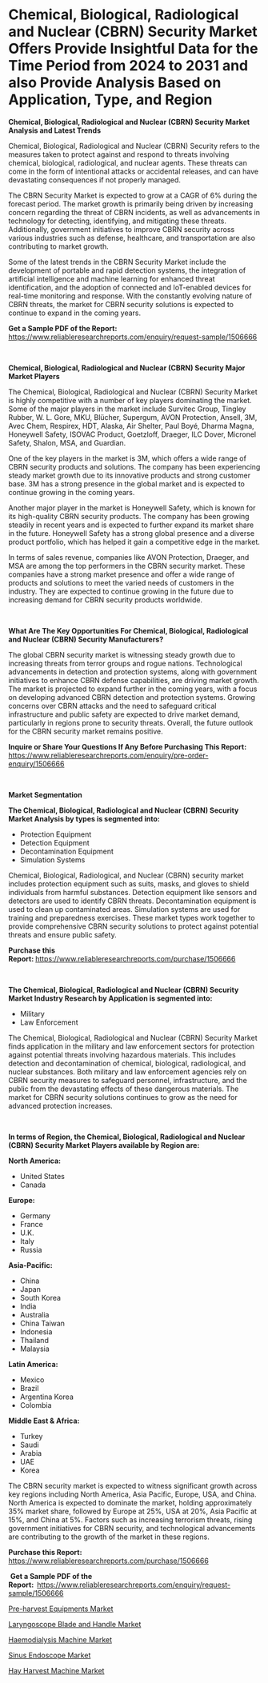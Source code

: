 <p><h1>Chemical, Biological, Radiological and Nuclear (CBRN) Security Market Offers Provide Insightful Data for the Time Period from 2024 to 2031 and also Provide Analysis Based on Application, Type, and Region</h1></p><p><strong>Chemical, Biological, Radiological and Nuclear (CBRN) Security Market Analysis and Latest Trends</strong></p>
<p><p>Chemical, Biological, Radiological and Nuclear (CBRN) Security refers to the measures taken to protect against and respond to threats involving chemical, biological, radiological, and nuclear agents. These threats can come in the form of intentional attacks or accidental releases, and can have devastating consequences if not properly managed.</p><p>The CBRN Security Market is expected to grow at a CAGR of 6% during the forecast period. The market growth is primarily being driven by increasing concern regarding the threat of CBRN incidents, as well as advancements in technology for detecting, identifying, and mitigating these threats. Additionally, government initiatives to improve CBRN security across various industries such as defense, healthcare, and transportation are also contributing to market growth.</p><p>Some of the latest trends in the CBRN Security Market include the development of portable and rapid detection systems, the integration of artificial intelligence and machine learning for enhanced threat identification, and the adoption of connected and IoT-enabled devices for real-time monitoring and response. With the constantly evolving nature of CBRN threats, the market for CBRN security solutions is expected to continue to expand in the coming years.</p></p>
<p><strong>Get a Sample PDF of the Report:&nbsp;</strong> <a href="https://www.reliableresearchreports.com/enquiry/request-sample/1506666">https://www.reliableresearchreports.com/enquiry/request-sample/1506666</a></p>
<p>&nbsp;</p>
<p><strong>Chemical, Biological, Radiological and Nuclear (CBRN) Security Major Market Players</strong></p>
<p><p>The Chemical, Biological, Radiological and Nuclear (CBRN) Security Market is highly competitive with a number of key players dominating the market. Some of the major players in the market include Survitec Group, Tingley Rubber, W. L. Gore, MKU, Blücher, Supergum, AVON Protection, Ansell, 3M, Avec Chem, Respirex, HDT, Alaska, Air Shelter, Paul Boyé, Dharma Magna, Honeywell Safety, ISOVAC Product, Goetzloff, Draeger, ILC Dover, Micronel Safety, Shalon, MSA, and Guardian.</p><p>One of the key players in the market is 3M, which offers a wide range of CBRN security products and solutions. The company has been experiencing steady market growth due to its innovative products and strong customer base. 3M has a strong presence in the global market and is expected to continue growing in the coming years.</p><p>Another major player in the market is Honeywell Safety, which is known for its high-quality CBRN security products. The company has been growing steadily in recent years and is expected to further expand its market share in the future. Honeywell Safety has a strong global presence and a diverse product portfolio, which has helped it gain a competitive edge in the market.</p><p>In terms of sales revenue, companies like AVON Protection, Draeger, and MSA are among the top performers in the CBRN security market. These companies have a strong market presence and offer a wide range of products and solutions to meet the varied needs of customers in the industry. They are expected to continue growing in the future due to increasing demand for CBRN security products worldwide.</p></p>
<p>&nbsp;</p>
<p><strong>What Are The Key Opportunities For Chemical, Biological, Radiological and Nuclear (CBRN) Security Manufacturers?</strong></p>
<p><p>The global CBRN security market is witnessing steady growth due to increasing threats from terror groups and rogue nations. Technological advancements in detection and protection systems, along with government initiatives to enhance CBRN defense capabilities, are driving market growth. The market is projected to expand further in the coming years, with a focus on developing advanced CBRN detection and protection systems. Growing concerns over CBRN attacks and the need to safeguard critical infrastructure and public safety are expected to drive market demand, particularly in regions prone to security threats. Overall, the future outlook for the CBRN security market remains positive.</p></p>
<p><strong>Inquire or Share Your Questions If Any Before Purchasing This Report:</strong> <a href="https://www.reliableresearchreports.com/enquiry/pre-order-enquiry/1506666">https://www.reliableresearchreports.com/enquiry/pre-order-enquiry/1506666</a></p>
<p>&nbsp;</p>
<p><strong>Market Segmentation</strong></p>
<p><strong>The Chemical, Biological, Radiological and Nuclear (CBRN) Security Market Analysis by types is segmented into:</strong></p>
<p><ul><li>Protection Equipment</li><li>Detection Equipment</li><li>Decontamination Equipment</li><li>Simulation Systems</li></ul></p>
<p><p>Chemical, Biological, Radiological, and Nuclear (CBRN) security market includes protection equipment such as suits, masks, and gloves to shield individuals from harmful substances. Detection equipment like sensors and detectors are used to identify CBRN threats. Decontamination equipment is used to clean up contaminated areas. Simulation systems are used for training and preparedness exercises. These market types work together to provide comprehensive CBRN security solutions to protect against potential threats and ensure public safety.</p></p>
<p><strong>Purchase this Report:&nbsp;</strong><a href="https://www.reliableresearchreports.com/purchase/1506666">https://www.reliableresearchreports.com/purchase/1506666</a></p>
<p>&nbsp;</p>
<p><strong>The Chemical, Biological, Radiological and Nuclear (CBRN) Security Market Industry Research by Application is segmented into:</strong></p>
<p><ul><li>Military</li><li>Law Enforcement</li></ul></p>
<p><p>The Chemical, Biological, Radiological and Nuclear (CBRN) Security Market finds application in the military and law enforcement sectors for protection against potential threats involving hazardous materials. This includes detection and decontamination of chemical, biological, radiological, and nuclear substances. Both military and law enforcement agencies rely on CBRN security measures to safeguard personnel, infrastructure, and the public from the devastating effects of these dangerous materials. The market for CBRN security solutions continues to grow as the need for advanced protection increases.</p></p>
<p>&nbsp;</p>
<p><strong>In terms of Region, the Chemical, Biological, Radiological and Nuclear (CBRN) Security Market Players available by Region are:</strong></p>
<p>
    <p> <strong> North America: </strong>
        <ul>
            <li>United States</li>
            <li>Canada</li>
        </ul>
        </p> 
    <p> <strong> Europe: </strong>
        <ul>
            <li>Germany</li>
            <li>France</li>
            <li>U.K.</li>
            <li>Italy</li>
            <li>Russia</li>
        </ul>
        </p> 
    <p> <strong> Asia-Pacific: </strong>
        <ul>
            <li>China</li>
            <li>Japan</li>
            <li>South Korea</li>
            <li>India</li>
            <li>Australia</li>
            <li>China Taiwan</li>
            <li>Indonesia</li>
            <li>Thailand</li>
            <li>Malaysia</li>
        </ul>
        </p> 
    <p> <strong> Latin America: </strong>
        <ul>
            <li>Mexico</li>
            <li>Brazil</li>
            <li>Argentina Korea</li>
            <li>Colombia</li>
        </ul>
        </p> 
    <p> <strong> Middle East & Africa: </strong>
        <ul>
            <li>Turkey</li>
            <li>Saudi</li>
            <li>Arabia</li>
            <li>UAE</li>
            <li>Korea</li>
        </ul>
    </p>
    </p>
<p><p>The CBRN security market is expected to witness significant growth across key regions including North America, Asia Pacific, Europe, USA, and China. North America is expected to dominate the market, holding approximately 35% market share, followed by Europe at 25%, USA at 20%, Asia Pacific at 15%, and China at 5%. Factors such as increasing terrorism threats, rising government initiatives for CBRN security, and technological advancements are contributing to the growth of the market in these regions.</p></p>
<p><strong>Purchase this Report: </strong><a href="https://www.reliableresearchreports.com/purchase/1506666">https://www.reliableresearchreports.com/purchase/1506666</a></p>
<p>&nbsp;<strong>Get a Sample PDF of the Report:&nbsp;&nbsp;</strong><a href="https://www.reliableresearchreports.com/enquiry/request-sample/1506666">https://www.reliableresearchreports.com/enquiry/request-sample/1506666</a></p>
<p><strong></strong></p>
<p><p><a href="https://issuu.com/reportprime-2/docs/pre-harvest-equipments-market-size-2030.pptx">Pre-harvest Equipments Market</a></p><p><a href="https://medium.com/p/b5db91cace56/edit">Laryngoscope Blade and Handle Market</a></p><p><a href="https://medium.com/p/7752c87a75aa/edit">Haemodialysis Machine Market</a></p><p><a href="https://medium.com/p/dbcd4625ec98/edit">Sinus Endoscope Market</a></p><p><a href="https://issuu.com/reportprime-2/docs/hay-harvest-machine-market-size-2030.pptx">Hay Harvest Machine Market</a></p></p>